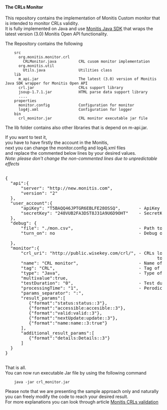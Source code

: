 #### The CRLs Monitor

This repository contains the implementation of Monitis Custom monitor that is intended to monitor CRLs validity.  
It is fully implemented on Java and use [Monitis Java SDK](https://github.com/monitisexchange/Monitis-Java-SDK) that wraps the latest version (3.0) Monitis Open API functionality.

The Repository contains the following

        src
          org.monitis.monitor.crl
            CRLMonitor.java          CRL cusom monitor implementation
          org.monitis.util
            Utils.java               Utilities class
        lib
          m_api.jar                  The latest (3.0) version of Monitis Java SDK wrapper for Monitis Open API  
          crl.jar                    CRLs support library
          jsoup-1.7.1.jar            HTML parse data support library
          ....
        properties
          monitor.config             Configuration for monitor
          log4j.xml                  Configuration for logger
        bin
          crl_monitor.jar            CRL monitor executable jar file 

The lib folder contains also other libraries that is depend on m-api.jar.  

If you want to test it,  
you have to have firstly the account in the Monitis,   
next you can change the monitor.config and log4j.xml files  
and replace the commented below lines by your desired values.  
_Note: please don't change the  non-commented lines due to unpredictable effects_

<pre>

{
  "api":{
      "server": "http://new.monitis.com",
      "version": "2"
  },
  "user_account":{
      "apiKey": "T5BAQQ46JPTGR6EBLFE28OSSQ",       - ApiKey that can be obtained from your Monitis accoun
      "secretKey": "248VUB2FA3DST8J31A9U6D9OHT"    - SecretKey that can be obtained from your Monitis account
  },  
  "debug": {
      "file": "./mon.csv",                         - Path to debug file
      "turn_on": no                                - Debug option (if "yes" the measuring results will be put 
                                                             into local csv file instead of send into Monitis)
  },
  "monitor":{
      "crl_uri": "http://public.wisekey.com/crl/", - CRLs location path (you can put here both the path 
                                                          to the list of crls as well as to concrete CRL) 
      "name": "CRL monitor",                       - Name of Monitor
      "tag": "CRL",                                - Tag of Monitor
      "type": "Java",                              - Type of Monitor
      "multivalue":true,
      "testDuration": "0",                         - Test duration in minutes (0 for infinite test)
      "processingTime": "1",                       - Perodicity of testing in minutes
      "params_separator": ":",
      "result_params":[
         {"format":"status:status::3"},
         {"format":"accessible:accesible::3"},
         {"format":"valid:valid::3"},
         {"format":"nextUpdate:update::3"},
         {"format":"name:name::3:true"}
      ],
      "additional_result_params":[
         {"format":"details:Details::3"}
      ]
  }
}

</pre>

That is all.  
You can now run executable Jar file by using the following command  

        java -jar crl_monitor.jar

Please note that we are presenting the sample approach only and naturally you can freely modify the code to reach your desired result.  
For more explanations you can look through article [Monitis CRLs validation](http://blog.monitis.com/index.php/2012/11/10/monitis-crls-validation/)


